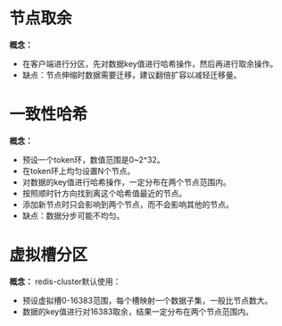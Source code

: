 # 节点取余

**概念：**
- 在客户端进行分区，先对数据key值进行哈希操作，然后再进行取余操作。
- 缺点：节点伸缩时数据需要迁移，建议翻倍扩容以减轻迁移量。

# 一致性哈希

**概念：** 
- 预设一个token环，数值范围是0~2^32。
- 在token环上均匀设置N个节点。
- 对数据的key值进行哈希操作，一定分布在两个节点范围内。
- 按照顺时针方向找到离这个哈希值最近的节点。
- 添加新节点时只会影响到两个节点，而不会影响其他的节点。
- 缺点：数据分步可能不均匀。
    
# 虚拟槽分区

**概念：** redis-cluster默认使用：
- 预设虚拟槽0-16383范围，每个槽映射一个数据子集，一般比节点数大。
- 数据的key值进行对16383取余，结果一定分布在两个节点范围内。